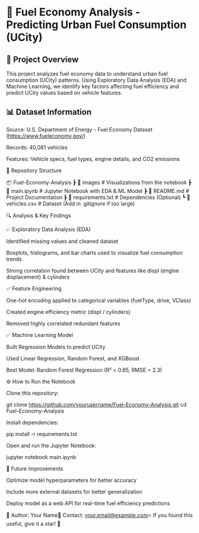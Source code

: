 # 🚀 Fuel Economy Analysis - Predicting Urban Fuel Consumption (UCity)

## 📌 Project Overview

This project analyzes fuel economy data to understand urban fuel consumption (UCity) patterns. Using Exploratory Data Analysis (EDA) and Machine Learning, we identify key factors affecting fuel efficiency and predict UCity values based on vehicle features.

## 📊 Dataset Information

Source: U.S. Department of Energy - Fuel Economy Dataset (https://www.fueleconomy.gov/)

Records: 40,081 vehicles

Features: Vehicle specs, fuel types, engine details, and CO2 emissions

📂 Repository Structure

📦 Fuel-Economy-Analysis
 ┣ 📂 images               # Visualizations from the notebook
 ┣ 📜 main.ipynb           # Jupyter Notebook with EDA & ML Model
 ┣ 📜 README.md            # Project Documentation
 ┣ 📜 requirements.txt     # Dependencies (Optional)
 ┗ 📜 vehicles.csv         # Dataset (Add in .gitignore if too large)

🔍 Analysis & Key Findings

✅ Exploratory Data Analysis (EDA)

Identified missing values and cleaned dataset

Boxplots, histograms, and bar charts used to visualize fuel consumption trends

Strong correlation found between UCity and features like displ (engine displacement) & cylinders




✅ Feature Engineering

One-hot encoding applied to categorical variables (fuelType, drive, VClass)

Created engine efficiency metric (displ / cylinders)

Removed highly correlated redundant features

✅ Machine Learning Model

Built Regression Models to predict UCity

Used Linear Regression, Random Forest, and XGBoost

Best Model: Random Forest Regression (R² = 0.85, RMSE = 2.3)

⚙️ How to Run the Notebook

Clone this repository:

git clone https://github.com/yourusername/Fuel-Economy-Analysis.git
cd Fuel-Economy-Analysis

Install dependencies:

pip install -r requirements.txt

Open and run the Jupyter Notebook:

jupyter notebook main.ipynb

🔮 Future Improvements

Optimize model hyperparameters for better accuracy

Include more external datasets for better generalization

Deploy model as a web API for real-time fuel efficiency predictions

📌 Author: Your Name📧 Contact: your.email@example.com⭐ If you found this useful, give it a star! 🌟

